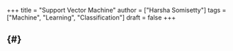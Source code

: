 +++
title = "Support Vector Machine"
author = ["Harsha Somisetty"]
tags = ["Machine", "Learning", "Classification"]
draft = false
+++

##  {#}